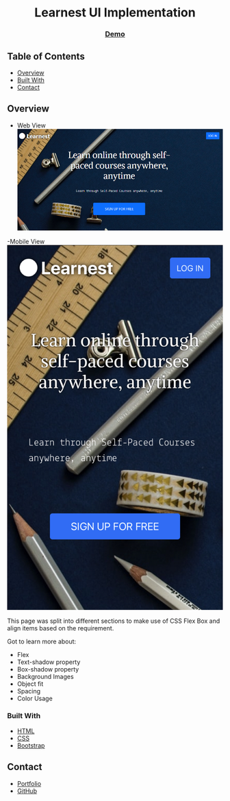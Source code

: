 <!-- Please update value in the {}  -->

<h1 align="center">Learnest UI Implementation</h1>

<div align="center">
  <h3>
    <a href="https://taupe-faloodeh-594bf5.netlify.app/">
      Demo
    </a>
  </h3>
</div>

<!-- TABLE OF CONTENTS -->

## Table of Contents

- [Overview](#overview)
- [Built With](#built-with)
- [Contact](#contact)

<!-- OVERVIEW -->

## Overview
- Web View
![screenshot](https://github.com/iamdarshangowda/Learnest-UI/blob/master/images/Demo.png)

-Mobile View 
![screenshot](https://github.com/iamdarshangowda/Learnest-UI/blob/master/images/Mobile%20view.jpeg)

This page was split into different sections to make use of CSS Flex Box and align items based on the requirement.

Got to learn more about:

- Flex
- Text-shadow property
- Box-shadow property
- Background Images
- Object fit
- Spacing
- Color Usage

### Built With

<!-- This section should list any major frameworks that you built your project using. Here are a few examples.-->

- [HTML](https://developer.mozilla.org/en-US/docs/Web/HTML)
- [CSS](https://developer.mozilla.org/en-US/docs/Web/CSS)
- [Bootstrap](https://getbootstrap.com/)

## Contact

- [Portfolio](https://stupendous-centaur-a13b0b.netlify.app/)
- [GitHub](https://{github.com/iamdarshangowda})
